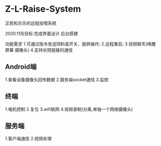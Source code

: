 # Z-L-Raise-System
芷若和乐乐的远程投喂系统

2020.11月目标:完成界面设计 后台搭建

功能需求
1.可通过指令发送饲料盒开关、旋转操作;
2.远程重启;
3.视频聊天(唤醒屏幕 摄像头)
4.支持长短链接的通信

## Android端
1.查看设备摄像头回传数据
2.服务端socket通信
3.监控

## 终端
1.电机控制
2.复位
3.wifi联网
4.视频录制(分离,单独一个网络摄像头)

## 服务端
1.客户端通信
2.视频处理

